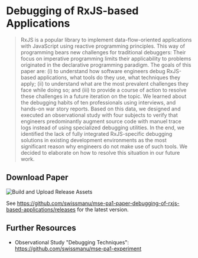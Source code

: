 # Debugging of RxJS-based Applications

> RxJS is a popular library to implement data-flow-oriented applications with JavaScript using reactive programming principles. This way of programming bears new challenges for traditional debuggers: Their focus on imperative programming limits their applicability to problems originated in the declarative programming paradigm. The goals of this paper are: (i) to understand how software engineers debug RxJS-based applications, what tools do they use, what techniques they apply; (ii) to understand what are the most prevalent challenges they face while doing so; and (iii) to provide a course of action to resolve these challenges in a future iteration on the topic. We learned about the debugging habits of ten professionals using interviews, and hands-on war story reports. Based on this data, we designed and executed an observational study with four subjects to verify that engineers predominantly augment source code with manuel trace logs instead of using specialized debugging utilities. In the end, we identified the lack of fully integrated RxJS-specific debugging solutions in existing development environments as the most significant reason why engineers do not make use of such tools. We decided to elaborate on how to resolve this situation in our future work.

## Download Paper

![Build and Upload Release Assets](https://github.com/swissmanu/mse-pa1-paper-debugging-of-rxjs-based-applications/workflows/Build%20and%20Upload%20Release%20Assets/badge.svg)

See https://github.com/swissmanu/mse-pa1-paper-debugging-of-rxjs-based-applications/releases for the latest version.

## Further Resources

- Observational Study "Debugging Techniques": https://github.com/swissmanu/mse-pa1-experiment